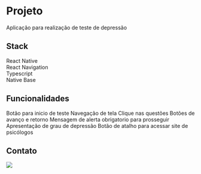 # Projeto

Aplicação para realização de teste de depressão


## Stack

React Native  
React Navigation  
Typescript  
Native Base  


## Funcionalidades

Botão para inicio de teste
Navegação de tela
Clique nas questões
Botões de avanço e retorno
Mensagem de alerta obrigatorio para prosseguir
Apresentação de grau de depressão
Botão de atalho para acessar site de psicólogos


## Contato

<a href="https://linkedin.com/in/fdocs" target="_blank"/>
<img src="https://img.shields.io/badge/linkedin-%230077B5.svg?&style=for-the-badge&logo=linkedin&logoColor=white" />
